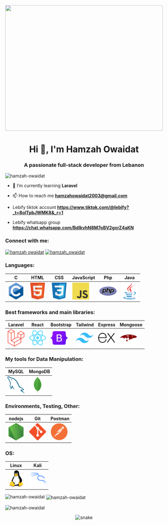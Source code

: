 <img src="https://user-images.githubusercontent.com/74038190/213910845-af37a709-8995-40d6-be59-724526e3c3d7.gif" alt="" srcset="" width="100%" height="400">
<h1 align="center">Hi 👋, I'm Hamzah Owaidat</h1>
<h3 align="center">A passionate full-stack developer from Lebanon</h3>

<p align="left"> <img src="https://komarev.com/ghpvc/?username=hamzah-owaidat&label=Profile%20views&color=0e75b6&style=flat" alt="hamzah-owaidat" /> </p>

- 🌱 I’m currently learning **Laravel**

- 📫 How to reach me **hamzahowaidat2003@gmail.com**

- Lebify tiktok account
**https://www.tiktok.com/@lebify?_t=8olTpbJWMK8&_r=1**

- Lebify whatsapp group
**https://chat.whatsapp.com/BdlkvhN8M7oBV2gxrZ4aKN**

<h3 align="left">Connect with me:</h3>
<p align="left">
<a href="https://linkedin.com/in/hamzah owaidat" target="blank"><img align="center" src="https://raw.githubusercontent.com/rahuldkjain/github-profile-readme-generator/master/src/images/icons/Social/linked-in-alt.svg" alt="hamzah owaidat" height="30" width="40" /></a>
<a href="https://instagram.com/hamzah_owaidat" target="blank"><img align="center" src="https://raw.githubusercontent.com/rahuldkjain/github-profile-readme-generator/master/src/images/icons/Social/instagram.svg" alt="hamzah_owaidat" height="30" width="40" /></a>
</p>

### Languages:
| C | HTML | CSS | JavaScript | Php | Java | 
|----------|----------|----------|----------|----------|----------|
|  <img src="https://github.com/devicons/devicon/blob/master/icons/c/c-original.svg?short_path=d0841f2" title="C"  alt="C" width="55" height="55"/>|  <img src="https://github.com/devicons/devicon/blob/master/icons/html5/html5-original.svg" title="HTML"  alt="HTML" width="55" height="55"/>|  <img src="https://github.com/devicons/devicon/blob/master/icons/css3/css3-original.svg" title="CSS" alt="CSS" width="55" height="55"/>|  <img src="https://github.com/devicons/devicon/blob/master/icons/javascript/javascript-original.svg" title="JS" width="55" height="55"/>|  <img src="https://github.com/devicons/devicon/blob/master/icons/php/php-original.svg" title="PHP" alt="PHP" width="55" height="55"/>| <img src="https://github.com/devicons/devicon/blob/master/icons/java/java-original.svg" title="PHP" alt="PHP" width="55" height="55"/>|

  

### Best frameworks and main libraries:

| Laravel | React | Bootstrap | Tailwind | Express | Mongoose |
|----------|----------|----------|----------|----------|----------|
|  <img src="https://github.com/devicons/devicon/blob/master/icons/laravel/laravel-original.svg" title="Laravel"  alt="Laravel" width="55" height="55"/>|  <img src="https://github.com/devicons/devicon/blob/master/icons/react/react-original.svg" title="React"  alt="React" width="55" height="55"/>|  <img src="https://github.com/devicons/devicon/blob/master/icons/bootstrap/bootstrap-original.svg" title="Bootstrap"  alt="Bootstrap" width="55" height="55"/>|  <img src="https://github.com/devicons/devicon/blob/master/icons/tailwindcss/tailwindcss-original.svg" title="Tailwind"  alt="Tailwind" width="55" height="55"/>|  <img src="https://github.com/devicons/devicon/blob/master/icons/express/express-original.svg" title="Express" alt="Express" width="55" height="55"/>|  <img src="https://github.com/devicons/devicon/blob/master/icons/mongoose/mongoose-original.svg" title="Mongoose" alt="Mongoose" width="55" height="55"/>



### My tools for Data Manipulation:

| MySQL | MongoDB |
|----------|----------|
|<img src="https://github.com/devicons/devicon/blob/master/icons/mysql/mysql-original.svg" title="MySQL" alt="MySQL" width="55" height="55"/>|  <img src="https://github.com/devicons/devicon/blob/master/icons/mongodb/mongodb-original.svg" title="MongoDB" alt="MongoDB" width="55" height="55"/>

  
### Environments, Testing, Other:

| nodejs | Git | Postman |
|----------|----------|----------|
|<img src="https://github.com/devicons/devicon/blob/master/icons/nodejs/nodejs-original.svg" title="nodejs" alt="NodeJS" width="55" height="55"/>|<img src="https://github.com/devicons/devicon/blob/master/icons/git/git-original.svg" title="Git" alt="Git" width="55" height="55"/>|<img src="https://github.com/devicons/devicon/blob/master/icons/postman/postman-original.svg" title="Git" alt="Git" width="55" height="55"/>|


### OS:

| Linux | Kali |
|----------|----------|
| <img src="https://github.com/devicons/devicon/blob/master/icons/linux/linux-original.svg" title="Linux" alt="Linux" width="55" height="55"/> | <img src="https://github.com/canaleal/devicon/blob/new-icon-kali-linux/icons/kalilinux/kalilinux-original.svg" title="Linux" alt="Linux" width="55" height="55"/> |

<p><img align="left" src="https://github-readme-stats.vercel.app/api/top-langs?username=hamzah-owaidat&show_icons=true&locale=en&layout=compact&theme=vision-friendly-dark" alt="hamzah-owaidat" /></p>

<p>&nbsp;<img align="center" src="https://github-readme-stats.vercel.app/api?username=hamzah-owaidat&show_icons=true&locale=en&theme=vision-friendly-dark" alt="hamzah-owaidat" /></p>

<p><img align="center" src="https://github-readme-streak-stats.herokuapp.com/?user=hamzah-owaidat&theme=vision-friendly-dark" alt="hamzah-owaidat" /></p>

<p align="center">
 <img width="1000" src="https://raw.githubusercontent.com/sammorozov/sammorozov/8e3bbfaa2aedf288c3fddd98de1b7e515733a0a2/assets/github-snake.svg" alt="snake"/>
</p>
